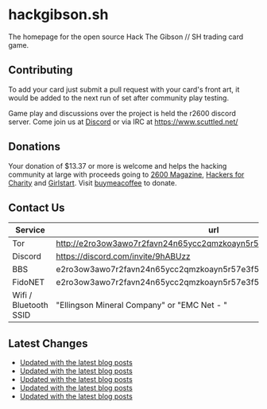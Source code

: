 # hackgibson.sh
The homepage for the open source Hack The Gibson // SH trading card game.


## Contributing

To add your card just submit a pull request with your card's front art, it would be added to the next run of set after community play testing.

Game play and discussions over the project is held the r2600 discord server. Come join us at [Discord](https://discord.com/invite/9hABUzz) or via IRC at https://www.scuttled.net/


## Donations

Your donation of $13.37 or more is welcome and helps the hacking community at large with proceeds going to [2600 Magazine](https://2600.com/), [Hackers for Charity](https://hackersforcharity.org) and [Girlstart](https://girlstart.org).  Visit [buymeacoffee](https://www.buymeacoffee.com/hackgibson.sh) to donate.


## Contact Us

Service | url
-|-
Tor | http://e2ro3ow3awo7r2favn24n65ycc2qmzkoayn5r57e3f56nvjwdcgg32ad.onion
Discord | https://discord.com/invite/9hABUzz
BBS | e2ro3ow3awo7r2favn24n65ycc2qmzkoayn5r57e3f56nvjwdcgg32ad.onion:23
FidoNET | e2ro3ow3awo7r2favn24n65ycc2qmzkoayn5r57e3f56nvjwdcgg32ad.onion:24554
Wifi / Bluetooth SSID | "Ellingson Mineral Company" or "EMC Net - <fidonet address>"

## Latest Changes
<!-- BLOG-POST-LIST:START -->
- [Updated with the latest blog posts](https://github.com/DFW2600/hackgibson.sh/commit/6a744e1a244ec8bbb28e54f7c1f969d497f25a64)
- [Updated with the latest blog posts](https://github.com/DFW2600/hackgibson.sh/commit/211cf3a309c2b6dd3c3b007dde288e936588cda3)
- [Updated with the latest blog posts](https://github.com/DFW2600/hackgibson.sh/commit/cd22a0c0a4bbfedd9a1a334097ffff6f3f55a01a)
- [Updated with the latest blog posts](https://github.com/DFW2600/hackgibson.sh/commit/55e68cd2400b32840d9168b98d3cd1579d14d0e8)
- [Updated with the latest blog posts](https://github.com/DFW2600/hackgibson.sh/commit/01ad8df01f75f0e07925ddd38cd8c8405a17893c)
<!-- BLOG-POST-LIST:END -->
